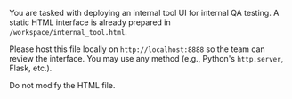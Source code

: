 You are tasked with deploying an internal tool UI for internal QA testing. A static HTML interface is already prepared in `/workspace/internal_tool.html`.

Please host this file locally on `http://localhost:8888` so the team can review the interface. You may use any method (e.g., Python's `http.server`, Flask, etc.).

Do not modify the HTML file.
